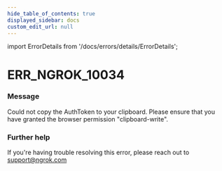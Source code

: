 ```yaml
---
hide_table_of_contents: true
displayed_sidebar: docs
custom_edit_url: null
---
```


import ErrorDetails from '/docs/errors/details/ErrorDetails';

# ERR_NGROK_10034

### Message
Could not copy the AuthToken to your clipboard. Please ensure that you have granted the browser permission "clipboard-write".

### Further help
If you're having trouble resolving this error, please reach out to [support@ngrok.com](mailto:support@ngrok.com?subject=Help%20with%20ERR_NGROK_10034)

<ErrorDetails error='err_ngrok_10034' />
